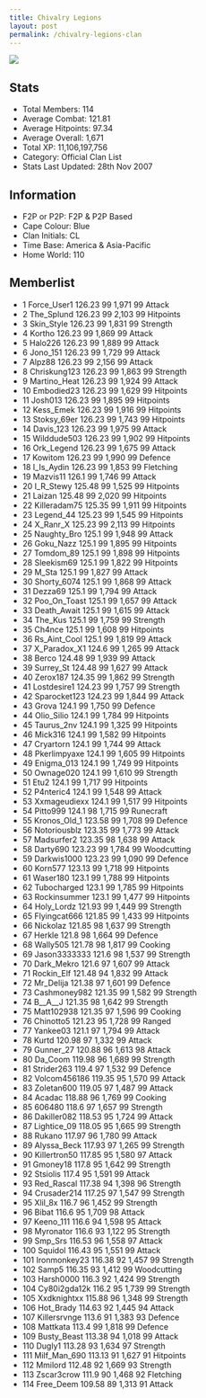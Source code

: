 ```yaml
---
title: Chivalry Legions
layout: post
permalink: /chivalry-legions-clan
---
```


![](https://i.imgur.com/a2vA2pN.png)

## Stats

- Total Members: 114
- Average Combat: 121.81
- Average Hitpoints: 97.34
- Average Overall: 1,671
- Total XP: 11,106,197,756
- Category: Official Clan List
- Stats Last Updated: 28th Nov 2007

	
## Information

- F2P or P2P: F2P & P2P Based
- Cape Colour: Blue
- Clan Initials: CL	
- Time Base: America & Asia-Pacific
- Home World: 110

## Memberlist

- 1 	Force_User1 	126.23 	99 	1,971 	99 Attack	
- 2 	The_Splund 	126.23 	99 	2,103 	99 Hitpoints	
- 3 	Skin_Style 	126.23 	99 	1,831 	99 Strength	
- 4 	Kortho 	126.23 	99 	1,869 	99 Attack	
- 5 	Halo226 	126.23 	99 	1,889 	99 Attack	
- 6 	Jono_151 	126.23 	99 	1,729 	99 Attack	
- 7 	Alpz88 	126.23 	99 	2,156 	99 Attack	
- 8 	Chriskung123 	126.23 	99 	1,863 	99 Strength	
- 9 	Martino_Heat 	126.23 	99 	1,924 	99 Attack	
- 10 	Embodied23 	126.23 	99 	1,629 	99 Hitpoints	
- 11 	Josh013 	126.23 	99 	1,895 	99 Hitpoints	
- 12 	Kess_Emek 	126.23 	99 	1,916 	99 Hitpoints	
- 13 	Stoksy_69er 	126.23 	99 	1,743 	99 Hitpoints	
- 14 	Davis_123 	126.23 	99 	1,975 	99 Attack	
- 15 	Wilddude503 	126.23 	99 	1,902 	99 Hitpoints	
- 16 	Ork_Legend 	126.23 	99 	1,675 	99 Attack	
- 17 	Kowitom 	126.23 	99 	1,990 	99 Defence	
- 18 	I_Is_Aydin 	126.23 	99 	1,853 	99 Fletching	
- 19 	Mazvis11 	126.1 	99 	1,746 	99 Attack	
- 20 	I_R_Stewy 	125.48 	99 	1,525 	99 Hitpoints	
- 21 	Laizan 	125.48 	99 	2,020 	99 Hitpoints	
- 22 	Killeradam75 	125.35 	99 	1,911 	99 Hitpoints	
- 23 	Legend_44 	125.23 	99 	1,545 	99 Hitpoints	
- 24 	X_Ranr_X 	125.23 	99 	2,113 	99 Hitpoints	
- 25 	Naughty_Bro 	125.1 	99 	1,948 	99 Attack	
- 26 	Goku_Nazz 	125.1 	99 	1,895 	99 Hitpoints	
- 27 	Tomdom_89 	125.1 	99 	1,898 	99 Hitpoints	
- 28 	Sleekism69 	125.1 	99 	1,822 	99 Hitpoints	
- 29 	M_Sta 	125.1 	99 	1,827 	99 Attack	
- 30 	Shorty_6074 	125.1 	99 	1,868 	99 Attack	
- 31 	Dezza69 	125.1 	99 	1,794 	99 Attack	
- 32 	Poo_On_Toast 	125.1 	99 	1,657 	99 Attack	
- 33 	Death_Await 	125.1 	99 	1,615 	99 Attack	
- 34 	The_Kus 	125.1 	99 	1,759 	99 Strength	
- 35 	Ch4nce 	125.1 	99 	1,608 	99 Hitpoints	
- 36 	Rs_Aint_Cool 	125.1 	99 	1,819 	99 Attack	
- 37 	X_Paradox_X1 	124.6 	99 	1,265 	99 Attack	
- 38 	Berco 	124.48 	99 	1,939 	99 Attack	
- 39 	Surrey_St 	124.48 	99 	1,627 	99 Attack	
- 40 	Zerox187 	124.35 	99 	1,862 	99 Strength	
- 41 	Lostdesire1 	124.23 	99 	1,757 	99 Strength	
- 42 	Sparocket123 	124.23 	99 	1,844 	99 Attack	
- 43 	Grova 	124.1 	99 	1,750 	99 Defence	
- 44 	Olio_Silio 	124.1 	99 	1,784 	99 Hitpoints	
- 45 	Taurus_2nv 	124.1 	99 	1,325 	99 Hitpoints	
- 46 	Mick316 	124.1 	99 	1,582 	99 Hitpoints	
- 47 	Cryartorn 	124.1 	99 	1,744 	99 Attack	
- 48 	Pkerlimpyaxe 	124.1 	99 	1,605 	99 Hitpoints	
- 49 	Enigma_013 	124.1 	99 	1,749 	99 Hitpoints	
- 50 	Ownage020 	124.1 	99 	1,610 	99 Strength	
- 51 	Etu2 	124.1 	99 	1,717 	99 Hitpoints	
- 52 	P4nteric4 	124.1 	99 	1,548 	99 Attack	
- 53 	Xxmageudiexx 	124.1 	99 	1,517 	99 Hitpoints	
- 54 	Pitto999 	124.1 	98 	1,715 	99 Runecraft	
- 55 	Kronos_Old_1 	123.58 	99 	1,708 	99 Defence	
- 56 	Notoriousblz 	123.35 	99 	1,773 	99 Attack	
- 57 	Madsurfer2 	123.35 	98 	1,638 	99 Attack	
- 58 	Darty690 	123.23 	99 	1,784 	99 Woodcutting	
- 59 	Darkwis1000 	123.23 	99 	1,090 	99 Defence	
- 60 	Korn577 	123.13 	99 	1,718 	99 Hitpoints	
- 61 	Waser180 	123.1 	99 	1,788 	99 Hitpoints	
- 62 	Tubocharged 	123.1 	99 	1,785 	99 Hitpoints	
- 63 	Rockinsummer 	123.1 	99 	1,477 	99 Hitpoints	
- 64 	Holy_Lordz 	121.93 	99 	1,449 	99 Strength	
- 65 	Flyingcat666 	121.85 	99 	1,433 	99 Hitpoints	
- 66 	Nickolaz 	121.85 	98 	1,637 	99 Strength	
- 67 	Herkle 	121.8 	98 	1,664 	99 Defence	
- 68 	Wally505 	121.78 	98 	1,817 	99 Cooking	
- 69 	Jason3333333 	121.6 	98 	1,537 	99 Strength	
- 70 	Dark_Mekro 	121.6 	97 	1,607 	99 Attack	
- 71 	Rockin_Elf 	121.48 	94 	1,832 	99 Attack	
- 72 	Mr_Delija 	121.38 	97 	1,601 	99 Defence	
- 73 	Cashmoney982 	121.35 	99 	1,582 	99 Strength	
- 74 	B__A__J 	121.35 	98 	1,642 	99 Strength	
- 75 	Matt102938 	121.35 	97 	1,596 	99 Cooking	
- 76 	Chinotto5 	121.23 	95 	1,728 	99 Ranged	
- 77 	Yankee03 	121.1 	97 	1,794 	99 Attack	
- 78 	Kurtd 	120.98 	97 	1,332 	99 Attack	
- 79 	Gunner_27 	120.88 	96 	1,613 	98 Attack	
- 80 	Da_Coom 	119.98 	96 	1,689 	99 Strength	
- 81 	Strider263 	119.4 	97 	1,532 	99 Defence	
- 82 	Volcom456186 	119.35 	95 	1,570 	99 Attack	
- 83 	Zoletan600 	119.05 	97 	1,487 	99 Attack	
- 84 	Acadac 	118.88 	96 	1,769 	99 Cooking	
- 85 	606480 	118.6 	97 	1,657 	99 Strength	
- 86 	Dakiller082 	118.53 	95 	1,724 	99 Attack	
- 87 	Lightice_09 	118.05 	95 	1,665 	99 Strength	
- 88 	Rukano 	117.97 	96 	1,780 	99 Attack	
- 89 	Alyssa_Beck 	117.93 	97 	1,265 	99 Strength	
- 90 	Killertron50 	117.85 	95 	1,580 	97 Attack	
- 91 	Gmoney18 	117.8 	95 	1,642 	99 Strength	
- 92 	Stsiolis 	117.4 	95 	1,591 	99 Attack	
- 93 	Red_Rascal 	117.38 	94 	1,398 	96 Strength	
- 94 	Crusader214 	117.25 	97 	1,547 	99 Strength	
- 95 	Xlil_8x 	116.7 	96 	1,452 	99 Strength	
- 96 	Bibat 	116.6 	95 	1,709 	98 Attack	
- 97 	Keeno_111 	116.6 	94 	1,598 	95 Attack	
- 98 	Myronator 	116.6 	93 	1,122 	95 Strength	
- 99 	Smp_Srs 	116.53 	96 	1,558 	97 Attack	
- 100 	Squidol 	116.43 	95 	1,551 	99 Attack	
- 101 	Ironmonkey23 	116.38 	92 	1,457 	99 Strength	
- 102 	Samp5 	116.35 	93 	1,412 	99 Woodcutting	
- 103 	Harsh0000 	116.3 	92 	1,424 	99 Strength	
- 104 	Cy80i2gda12k 	116.2 	95 	1,739 	99 Strength	
- 105 	Xxdknightxx 	115.88 	96 	1,348 	99 Strength	
- 106 	Hot_Brady 	114.63 	92 	1,445 	94 Attack	
- 107 	Killersrvnge 	113.6 	91 	1,383 	93 Defence	
- 108 	Mattkata 	113.4 	99 	1,818 	99 Defence	
- 109 	Busty_Beast 	113.38 	94 	1,018 	99 Attack	
- 110 	Dugly1 	113.28 	93 	1,634 	97 Strength	
- 111 	Milf_Man_690 	113.13 	91 	1,627 	91 Hitpoints	
- 112 	Mmilord 	112.48 	92 	1,669 	93 Strength	
- 113 	Zscar3crow 	111.9 	90 	1,468 	92 Fletching	
- 114 	Free_Deem 	109.58 	89 	1,313 	91 Attack
